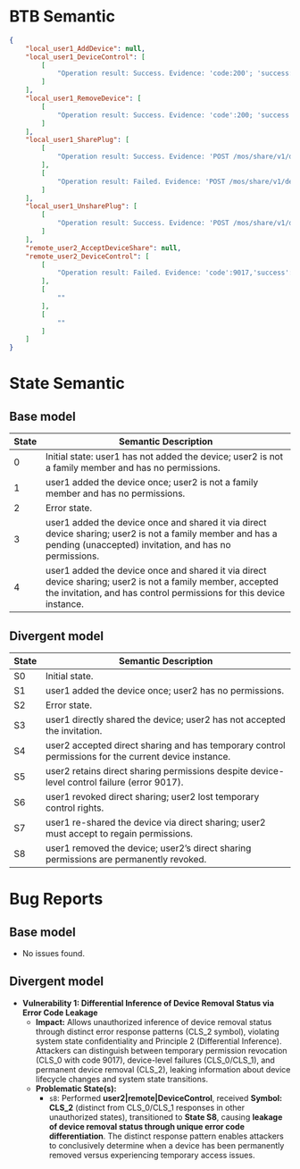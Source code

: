 # BTB Semantic
```json
{
    "local_user1_AddDevice": null,
    "local_user1_DeviceControl": [
        [
            "Operation result: Success. Evidence: 'code:200'; 'success:true'. Reason: Control command execution confirmed by HTTP 200 status code and explicit boolean success flag in payload, indicating acknowledged device state change."
        ]
    ],
    "local_user1_RemoveDevice": [
        [
            "Operation result: Success. Evidence: 'code':200; 'success':true'. Reason: DELETE operation to device endpoint returned HTTP 200 status and explicit success boolean in payload, confirming device removal. Absence of localized traffic in one instance due to packet discard policies does not contradict success indicators."
        ]
    ],
    "local_user1_SharePlug": [
        [
            "Operation result: Success. Evidence: 'POST /mos/share/v1/devices'; 'success':true'; 'code':200'. Reason: Successful sharing operation confirmed through API response status 200 and explicit payload success indicator."
        ],
        [
            "Operation result: Failed. Evidence: 'POST /mos/share/v1/devices'; 'success':false'. Reason: Sharing endpoint response contains definitive failure marker (success=false) in payload."
        ]
    ],
    "local_user1_UnsharePlug": [
        [
            "Operation result: Success. Evidence: 'POST /mos/share/v1/devices/cancel' and '{'code':200,'success':true}'. Reason: Cancel share operation succeeded with consensus on API endpoint '/mos/share/v1/devices/cancel' showing HTTP 200 code and explicit 'success:true' payload. All reports confirmed successful authentication and response validation without error indications."
        ]
    ],
    "remote_user2_AcceptDeviceShare": null,
    "remote_user2_DeviceControl": [
        [
            "Operation result: Failed. Evidence: 'code':9017,'success':false'. Reason: Command rejected at device level with explicit failure code 9017 and false success indicator."
        ],
        [
            ""
        ],
        [
            ""
        ]
    ]
}
```

# State Semantic
## Base model

| State | Semantic Description |
|-------|----------------------|
| 0 | Initial state: user1 has not added the device; user2 is not a family member and has no permissions. |
| 1 | user1 added the device once; user2 is not a family member and has no permissions. |
| 2 | Error state. |
| 3 | user1 added the device once and shared it via direct device sharing; user2 is not a family member and has a pending (unaccepted) invitation, and has no permissions. |
| 4 | user1 added the device once and shared it via direct device sharing; user2 is not a family member, accepted the invitation, and has control permissions for this device instance. |

## Divergent model
| State | Semantic Description |
|-------|----------------------|
| S0    | Initial state. |
| S1    | user1 added the device once; user2 has no permissions. |
| S2    | Error state. |
| S3    | user1 directly shared the device; user2 has not accepted the invitation. |
| S4    | user2 accepted direct sharing and has temporary control permissions for the current device instance. |
| S5    | user2 retains direct sharing permissions despite device-level control failure (error 9017). |
| S6    | user1 revoked direct sharing; user2 lost temporary control rights. |
| S7    | user1 re-shared the device via direct sharing; user2 must accept to regain permissions. |
| S8    | user1 removed the device; user2’s direct sharing permissions are permanently revoked. |

# Bug Reports
## Base model
*   No issues found.

## Divergent model
*   **Vulnerability 1: Differential Inference of Device Removal Status via Error Code Leakage**
    *   **Impact:** Allows unauthorized inference of device removal status through distinct error response patterns (CLS_2 symbol), violating system state confidentiality and Principle 2 (Differential Inference). Attackers can distinguish between temporary permission revocation (CLS_0 with code 9017), device-level failures (CLS_0/CLS_1), and permanent device removal (CLS_2), leaking information about device lifecycle changes and system state transitions.
    *   **Problematic State(s):**
        *   `s8`: Performed **user2|remote|DeviceControl**, received **Symbol: CLS_2** (distinct from CLS_0/CLS_1 responses in other unauthorized states), transitioned to **State S8**, causing **leakage of device removal status through unique error code differentiation**. The distinct response pattern enables attackers to conclusively determine when a device has been permanently removed versus experiencing temporary access issues.